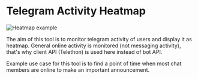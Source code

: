 # Telegram Activity Heatmap

![Heatmap example](https://static.nikitavbv.com/projects/telegramActivityHeatmap/preview.png)

The aim of this tool is to monitor telegram activity of users and display it as heatmap. General online activity is monitored (not messaging activity), that's why client API (Telethon) is used here instead of bot API.

Example use case for this tool is to find a point of time when most chat members are online to make an important announcement.
